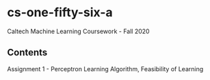 # cs-one-fifty-six-a
Caltech Machine Learning Coursework - Fall 2020

## Contents
Assignment 1 - Perceptron Learning Algorithm, Feasibility of Learning

